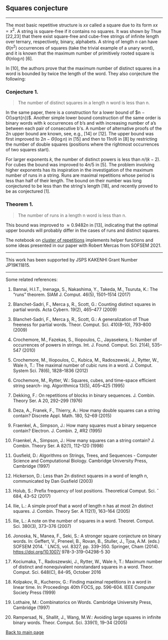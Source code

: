 ## Squares conjecture

___

The most basic repetitive structure is $xx$ called a square due to its form $xx = x^2$. A string is square-free if it contains no squares. It was shown by Thue [22,23] that there exist square-free and cube-free strings of infinite length over ternary, respectively, binary, alphabets. A string of length $n$ can have $\Theta(n^2)$ occurrences of squares (take the trivial example of a unary word), and it is known that the maximum number of primitively rooted square is $\Theta(n \log n)$ [6]. 

In [10], the authors prove that the maximum number of distinct squares in a word is bounded by twice the length of the word. They also conjecture the following:

### Conjecture 1. 
> The number of distinct squares in a length n word is less than n.

In the same paper, there is a construction for a lower bound of $n − O(\sqrt{n})$. Another simple lower bound construction of the same order is binary words with k occurrences of b’s and with increasing number of a’s between each pair of consecutive b's. A number of alternative proofs of the 2n upper bound are known, see, e.g., [14] or [12]. The upper
bound was first improved to $2n − \Theta(\log n)$ in [15] and then to $11n/6$ in [8] by restricting the number of double squares (positions where the rightmost occurrences of two squares start). 

For larger exponents $k$, the number of distinct powers is less than $n/(k−2)$. For cubes the bound was improved to $4n/5$ in [5]. The problem involving higher exponents has its
inspiration in the investigation of the maximum number of runs in a string. Runs are maximal repetitions whose period is less than half of their length. The bound on their number was long conjectured to be less than the string's length [18], and recently proved to be as conjectured [1].

### Theorem 1. 
> The number of runs in a length n word is less than n.

This bound was improved to $≈ 0.9482n$ in [13], indicating that the optimal upper bounds will probably differ in the cases of runs and distinct squares.



The notebook on [cluster of repetitions](https://github.com/szfazekas/Combinatorics-on-Words/blob/master/clusters.ipynb) implements helper functions and some ideas presented in our paper with Robert Mercas from SOFSEM 2021.
___
This work has been supported by JSPS KAKENHI Grant Number JP19K11815.
___
Some related references:

1. Bannai, H.I.T., Inenaga, S., Nakashima, Y., Takeda, M., Tsuruta, K.: The “runs”
theorem. SIAM J. Comput. 46(5), 1501–1514 (2017)

1. Blanchet-Sadri, F., Merca ̧s, R., Scott, G.: Counting distinct squares in partial
words. Acta Cybern. 19(2), 465–477 (2009)

1. Blanchet-Sadri, F., Merca ̧s, R., Scott, G.: A generalization of Thue freeness for
partial words. Theor. Comput. Sci. 410(8–10), 793–800 (2009)

1. Crochemore, M., Fazekas, S., Iliopoulos, C., Jayasekera, I.: Number of occurrences
of powers in strings. Int. J. Found. Comput. Sci. 21(4), 535–547 (2010)

1. Crochemore, M., Iliopoulos, C., Kubica, M., Radoszewski, J., Rytter, W., Wale ́n,
T.: The maximal number of cubic runs in a word. J. Comput. System Sci. 78(6),
1828–1836 (2012)

1. Crochemore, M., Rytter, W.: Squares, cubes, and time-space efficient string search-
ing. Algorithmica 13(5), 405–425 (1995)

1. Dekking, F.: On repetitions of blocks in binary sequences. J. Combin. Theory Ser.
A 20, 292–299 (1976)

1. Deza, A., Franek, F., Thierry, A.: How many double squares can a string contain?
Discrete Appl. Math. 180, 52–69 (2015)

1. Fraenkel, A., Simpson, J.: How many squares must a binary sequence contain?
Electron. J. Combin. 2, #R2 (1995)

1. Fraenkel, A., Simpson, J.: How many squares can a string contain? J. Combin.
Theory Ser. A 82(1), 112–120 (1998)

1. Gusfield, D.: Algorithms on Strings, Trees, and Sequences - Computer Science and
Computational Biology. Cambridge University Press, Cambridge (1997)

1. Hickerson, D.: Less than 2n distinct squares in a word of length n, communicated
by Dan Gusfield (2003)

1. Holub, S.: Prefix frequency of lost positions. Theoretical Comput. Sci. ˇ 684, 43–52
(2017)

1. Ilie, L.: A simple proof that a word of length n has at most 2n distinct squares. J.
Combin. Theory Ser. A 112(1), 163–164 (2005)

1. Ilie, L.: A note on the number of squares in a word. Theoret. Comput. Sci. 380(3),
373–376 (2007)

1. Jonoska, N., Manea, F., Seki, S.: A stronger square conjecture on binary words. In:
Geffert, V., Preneel, B., Rovan, B., Stuller, J., Tjoa, A.M. (eds.) SOFSEM 2014. ˇ
LNCS, vol. 8327, pp. 339–350. Springer, Cham (2014). https://doi.org/10.1007/
978-3-319-04298-5 30

1. Kociumaka, T., Radoszewski, J., Rytter, W., Wale ́n, T.: Maximum number of
distinct and nonequivalent nonstandard squares in a word. Theor. Comput. Sci.
648(C), 84–95, October 2016

1. Kolpakov, R., Kucherov, G.: Finding maximal repetitions in a word in linear time.
In: Proceedings 40th FOCS, pp. 596–604. IEEE Computer Society Press (1999)

1. Lothaire, M.: Combinatorics on Words. Cambridge University Press, Cambridge
(1997)

2. Rampersad, N., Shallit, J., Wang, M.W.: Avoiding large squares in infinite binary
words. Theor. Comput. Sci. 339(1), 19–34 (2005)


[Back to main page](https://github.com/szfazekas/szfazekas)
